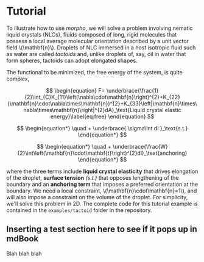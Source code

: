 # Tutorial

To illustrate how to use *morpho*, we will solve a problem involving
nematic liquid crystals (NLCs), fluids composed of long, rigid molecules
that possess a local average molecular orientation described by a unit
vector field \\(\mathbf{n}\\). Droplets of NLC immersed in a host
isotropic fluid such as water are called *tactoids* and, unlike droplets
of, say, oil in water that form spheres, tactoids can adopt elongated
shapes.

The functional to be minimized, the free energy of the system, is quite
complex,

<!-- $$ F = \underbrace{\frac{1}{2}\int_{C}K_{11}\left(\nabla\cdot\mathbf{n}\right)^{2}+K_{22}(\mathbf{n}\cdot\nabla\times\mathbf{n})^{2}+K_{33}\left|\mathbf{n}\times\nabla\times\mathbf{n}\right|^{2}dA} $$
$$ \text{Liquid crystal elastic energy}$$

$$ + \underbrace{\sigma\int dl}$$ 

$$ \text{Surface tension} $$

$$ - \underbrace{\frac{W}{2}\int\left(\mathbf{n}\cdot\mathbf{t}\right)^{2}dl}$$ 

$$ \text{Anchoring} $$ -->

$$
\begin{equation}
F= \underbrace{\frac{1}{2}\int_{C}K_{11}\left(\nabla\cdot\mathbf{n}\right)^{2}+K_{22}(\mathbf{n}\cdot\nabla\times\mathbf{n})^{2}+K_{33}\left|\mathbf{n}\times\nabla\times\mathbf{n}\right|^{2}dA}_\text{Liquid crystal elastic energy}\label{eq:free}
\end{equation}
$$

$$
\begin{equation*}
\quad + \underbrace{ \sigma\int dl }_\text{s.t.}
\end{equation*}
$$

$$
\begin{equation*}
\quad + \underbrace{\frac{W}{2}\int\left(\mathbf{n}\cdot\mathbf{t}\right)^{2}dl}_\text{anchoring}
\end{equation*}
$$

where the three terms include **liquid crystal elasticity** that drives elongation of the droplet, **surface
tension** *(s.t.)* that opposes lengthening of the boundary and an
**anchoring term** that imposes a preferred orientation at the boundary.
We need a local constraint, \\(\mathbf{n}\cdot\mathbf{n}=1\\), and will also
impose a constraint on the volume of the droplet. For simplicity, we'll
solve this problem in 2D. The complete code for this tutorial example is
contained in the `examples/tactoid` folder in the repository.

## Inserting a test section here to see if it pops up in mdBook

Blah blah blah
